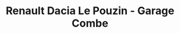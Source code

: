 ---
title: "Renault Dacia Le Pouzin - Garage Combe"
url: /le-pouzin/renault-dacia-le-pouzin-garage-combe/
shop: voiture
---